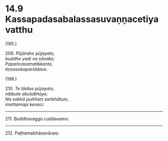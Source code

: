 

# 14.9 Kassapadasabalassasuvaṇṇacetiyavatthu



(195.)

209\. _Pūjārahe pūjayato,_  
_buddhe yadi va sāvake;_  
_Papañcasamatikkante,_  
_tiṇṇasokapariddave._  


(196.)

210\. _Te tādise pūjayato,_  
_nibbute akutobhaye;_  
_Na sakkā puññaṃ saṅkhātuṃ,_  
_imettamapi kenaci._  


---

211\. Buddhavaggo cuddasamo.



---

212\. Paṭhamabhāṇavāraṃ.





